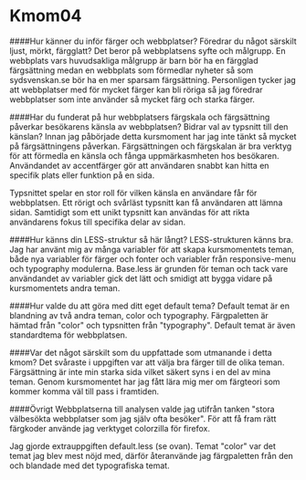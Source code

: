 Kmom04
===============================

####Hur känner du inför färger och webbplatser? Föredrar du något särskilt ljust, mörkt, färgglatt?
Det beror på webbplatsens syfte och målgrupp. En webbplats vars huvudsakliga målgrupp är barn bör ha en färgglad färgsättning medan en webbplats som förmedlar nyheter så som sydsvenskan.se bör ha en mer sparsam färgsättning. Personligen tycker jag att webbplatser med för mycket färger kan bli röriga så jag föredrar webbplatser som inte använder så mycket färg och starka färger.

####Har du funderat på hur webbplatsers färgskala och färgsättning påverkar besökarens känsla av webbplatsen? Bidrar val av typsnitt till den känslan?
Innan jag påbörjade detta kursmoment har jag inte tänkt så mycket på färgsättningens påverkan. Färgsättningen och färgskalan är bra verktyg för att förmedla en känsla och fånga uppmärkasmheten hos besökaren. Användandet av accentfärger gör att användaren snabbt kan hitta en specifik plats eller funktion på en sida.

Typsnittet spelar en stor roll för vilken känsla en användare får för webbplatsen. Ett rörigt och svårläst typsnitt kan få användaren att lämna sidan. Samtidigt som ett unikt typsnitt kan användas för att rikta användarens fokus till specifika delar av sidan.

####Hur känns din LESS-struktur så här långt?
LESS-strukturen känns bra. Jag har använt mig av många variabler för att skapa kursmomentets teman, både nya variabler för färger och fonter och variabler från responsive-menu och typography modulerna. Base.less är grunden för teman och tack vare användandet av variabler gick det lätt och smidigt att bygga vidare på kursmomentets andra teman.

####Hur valde du att göra med ditt eget default tema?
Default temat är en blandning av två andra teman, color och typography. Färgpaletten är hämtad från "color" och typsnitten från "typography". Default temat är även standardtema för webbplatsen.

####Var det något särskilt som du uppfattade som utmanande i detta kmom?
Det svåraste i uppgiften var att välja bra färger till de olika teman. Färgsättning är inte min starka sida vilket säkert syns i en del av mina teman. Genom kursmomentet har jag fått lära mig mer om färgteori som kommer komma väl till pass i framtiden.

####Övrigt
Webbplatserna till analysen valde jag utifrån tanken "stora välbesökta webbplatser som jag själv ofta besöker". För att få fram rätt färgkoder använde jag verktyget colorzilla för firefox.

Jag gjorde extrauppgiften default.less (se ovan). Temat "color" var det temat jag blev mest nöjd med, därför återanvände jag färgpaletten från den och blandade med det typografiska temat.
